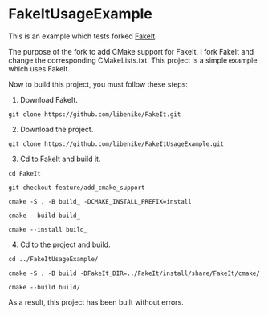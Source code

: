 # FakeItUsageExample
This is an example which tests forked [FakeIt](https://github.com/libenike/FakeIt/tree/feature/add_cmake_support).

The purpose of the fork to add CMake support for FakeIt.
I fork FakeIt and change the corresponding CMakeLists.txt.
This project is a simple example which uses FakeIt.

Now to build this project, you must follow these steps:
1) Download FakeIt.

`git clone https://github.com/libenike/FakeIt.git`

2) Download the project.

`git clone https://github.com/libenike/FakeItUsageExample.git`

3) Cd to FakeIt and build it.

`cd FakeIt`

`git checkout feature/add_cmake_support`

`cmake -S . -B build_ -DCMAKE_INSTALL_PREFIX=install`

`cmake --build build_`

`cmake --install build_`


4) Cd to the project and build.

`cd ../FakeItUsageExample/`

`cmake -S . -B build -DFakeIt_DIR=../FakeIt/install/share/FakeIt/cmake/`

`cmake --build build/`

As a result, this project has been built without errors.
